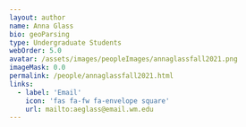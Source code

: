 ```yaml
---
layout: author
name: Anna Glass
bio: geoParsing
type: Undergraduate Students
webOrder: 5.0
avatar: /assets/images/peopleImages/annaglassfall2021.png
imageMask: 0.0
permalink: /people/annaglassfall2021.html 
links:
  - label: 'Email'
    icon: 'fas fa-fw fa-envelope square'
    url: mailto:aeglass@email.wm.edu
---
```

